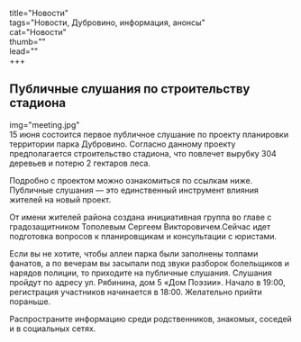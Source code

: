 title="Новости"  
tags="Новости, Дубровино, информация, анонсы"  
cat="Новости"  
thumb=""  
lead=""  
+++

## Публичные слушания по строительству стадиона
img="meeting.jpg"  
15 июня состоится первое публичное слушание по проекту планировки территории парка Дубровино. Согласно данному проекту предполагается строительство стадиона, что повлечет вырубку 304 деревьев и потерю 2 гектаров леса. 

Подробно с проектом можно ознакомиться по ссылкам ниже. Публичные слушания — это единственный инструмент влияния жителей на новый проект.

От имени жителей района создана инициативная группа во главе с градозащитником Тополевым Сергеем Викторовичем.Сейчас идет подготовка вопросов к планировщикам и консультации с юристами.

Если вы не хотите, чтобы аллеи парка были заполнены толпами фанатов, а по вечерам вы засыпали под звуки разборок болельщиков и нарядов полиции, то приходите на публичные слушания.
Слушания пройдут по адресу ул. Рябинина, дом 5 «Дом Поэзии». Начало в 19:00, регистрация участников начинается в 18:00. Желательно прийти пораньше.

Распространите информацию среди родственников, знакомых, соседей и в социальных сетях.
